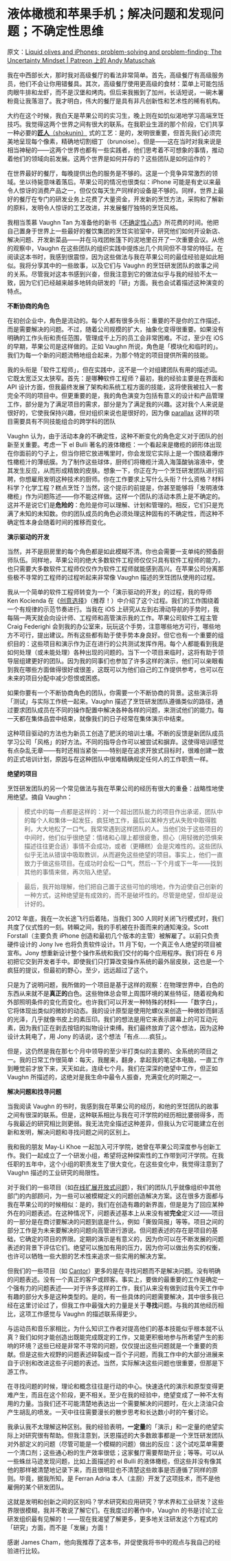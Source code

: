 # 液体橄榄和苹果手机；解决问题和发现问题；不确定性思维

原文：[Liquid olives and iPhones; problem-solving and problem-finding; The Uncertainty Mindset | Patreon 上的 Andy Matuschak](https://www.patreon.com/posts/liquid-olives-43912546)

我在中西部长大，那时我对高级餐厅的看法非常简单。首先，高级餐厅有高级服务员，他们不会让你用错餐具。其次，高级餐厅使用更高级的食材：菜单上可能包括肉眼牛排和龙虾，而不是汉堡和烤肉。但后来我搬到了加州，长话短说，一碗木薯粉竟让我落泪了。我才明白，伟大的餐厅是具有非凡创新性和艺术性的稀有机构。

大约在这个时候，我白天是苹果公司的实习生，晚上则在如饥似渴地学习高端烹饪技巧。我觉得这两个世界之间有很大的联系。在我职业生涯的那个阶段，它们共享一种必要的[**匠人**（shokunin）](https://pop-japan.com/culture/shokunin-the-mastery-of-ones-profession/) 式的工艺：是的，发明很重要，但首先我们必须完美地呈现每个像素，精确地切割细丁（brunoise）。但是——这在当时对我来说是相当神秘的——这两个世界也都有一些实践者，他们思考着不可想象的事情，推动着他们的领域向前发展。这两个世界是如何并存的？这些团队是如何运作的？

在世界最好的餐厅，每晚提供出色的服务是不够的。这是一个竞争异常激烈的领域。坐以待毙意味着落后。苹果公司的情况也很类似：iPhone 可能是有史以来最令人惊讶的消费产品之一，但仅仅每天生产同样的设备是不够的。同样，世界上最好的餐厅在专门的研发业务上花费了大量资金，开发新的烹饪方法，采购和了解新的原料，发明令人惊讶的工艺改进，并发展餐厅独特的烹饪风格。

我相当羡慕 Vaughn Tan 为准备他的新书《[不确定性心态](https://www.amazon.com/Uncertainty-Mindset-Innovation-Insights-Frontiers-ebook/dp/B0825CZQR8)》所花费的时间。他把自己置身于世界上一些最好的餐饮集团的烹饪实验室中，研究他们如何开设新店、解决问题、开发新菜品——并在马戏团帐篷下的泥地里召开了一次重要会议。从他的观察中，Vaughn 在这些团队的组织实践中提炼出几个共同但不寻常的特征。在阅读这本书时，我感到很震惊，因为这些做法与我在苹果公司的最佳经验是如此相似。我将分享其中的一些故事，以及它们与 Vaughn 的烹饪研发团队的故事之间的关系。尽管我对这本书感到兴奋，但我注意到它的做法似乎与我的经验不太一致，因为它们已经越来越多地转向研发的「研」方面。我也会试着描述这种演变的特点。

**不断协商的角色**

在初创企业中，角色是流动的。每个人都有很多头衔：重要的不是你的工作描述，而是需要解决的问题。不过，随着公司规模的扩大，抽象化变得很重要。如果没有明确的工作头衔和责任范围，管理成千上万的员工会非常困难。不过，至少在 iOS 的早期，苹果公司是这样做的。正如 Vaughn 所说，角色是「模块化和临时的」。我们为每一个新的问题流畅地组合起来，为那个特定的项目提供所需的技能。

我的头衔是「软件工程师」，但在实践中，这不是一个对组建团队有用的描述词。它既太宽泛又太狭窄。首先：是哪**种**软件工程师？最初，我的经验主要是在界面和 API 设计方面，但我最终发展了架构和系统工程方面的技能，这将使我被拉入一套完全不同的项目中。但更重要的是，我的角色演变为包括有意义的设计和产品管理工作，部分是为了满足项目的需求，部分是为了满足我的兴趣。这对我个人来说是很好的，它使我保持兴趣，但对组织来说也是很好的，因为像 [parallax](https://www.youtube.com/watch?v=ljoy4iAQwWw) 这样的项目需要具有不同技能组合的跨学科的团队

Vaughn 认为，由于活动本身的不确定性，这种不断变化的角色定义对于团队的创新至关重要。考虑一下 el Bulli 著名的液体橄榄：一个看起来是橄榄的卵形体出现在你面前的勺子上，但当你把它放进嘴里时，你会发现它实际上是一个围绕着爆炸性橄榄汁的薄纸膜。为了制作这些球体，厨师们将橄榄汁滴入海藻酸钠溶液中，使其发生反应，从而形成精致的皮肤。想象一下，你正在为一个烹饪研发团队进行招聘，你想雇用发明这种技术的厨师。你在工作要求上写什么头衔？什么资格？材料科学？化学工程？糕点烹饪？当然，这个提示的前提是，你甚至能够将「发明液体橄榄」作为问题陈述——你不能这样做。这样一个团队的活动本质上是不确定的。这并不是说它们是**危险的**：危险是你可以理解、计划和管理的。相反，它们只是充满了未知的未知数。你的团队成员的角色必须处理这种固有的不确定性，而这种不确定性本身会随着时间的推移而变化。

**演示驱动的开发**

当然，并不是厨房里的每个角色都是如此模糊不清。你也会需要一支单纯的预备厨师队伍。同样地，苹果公司的绝大多数软件工程师仅仅只具有软件工程师的能力，也只需要大多数软件工程师仅仅作为软件工程师就能感到高兴。在苹果公司分离那些极不寻常的工程师的过程听起来非常像 Vaughn 描述的烹饪团队使用的过程。

我从一个简单的软件工程师转变为一个「演示驱动的开发」的过程，我的导师 Ken Kocienda 在《[创意选择](https://www.google.com/search?client=safari&rls=en&q=creative+selection&ie=UTF-8&oe=UTF-8)》（推荐！）中介绍了这个过程。我们的工作围绕着一个有规律的示范节奏进行。当我在 iOS 上研究从左到右滑动导航的手势时，我每隔一两天就会向设计师、工程师和高管演示我的工作。苹果公司软件工程主管 Craig Federighi 会到我的办公室来，玩玩这个手势，注意哪些地方可行，哪些地方不可行，提出建议。所有这些都有助于使手势本身良好。但它也有一个重要的组织目的：这些项目和演示作为正在进行的公共测试发挥作用。每个人都能看到我是如何处理（或未能处理）各种出现的问题的。当下一个项目来临时，这将有助于领导层组建更好的团队。因为我的同事们也参加了许多这样的演示，他们可以亲眼看到我在哪些方面做得很好或很差，这既可以为他们自己的工作提供参考，也可以在未来的项目分配中减少怨恨或困惑。

如果你要有一个不断协商角色的团队，你需要一个不断协商的背景。这些演示将「测试」与实际工作统一起来。Vaughn 描述了烹饪研发团队遵循类似的路径，通过要求团队成员在不同的操作配置中解决各种各样的问题，来测试他们的能力。每一天都在集体品尝中结束，就像我们的日子经常在集体演示中结束。

这种项目驱动的方法也为新员工创造了肥沃的培训土壤。不断的反馈是新团队成员学习公司「风格」的好方法。不同的指导合作可以被尝试和摒弃。这使得培训感觉有点杂乱无章——有时还相当紧张——特别是在追求开放式目标时，很难创建一致的正式培训计划，原因与在这种团队中很难精确规定任何人的工作职责一样。

**绝望的项目**

烹饪研发团队的另一个常见做法与我在苹果公司的经历有很大的重叠：战略性地使用绝望。摘自 Vaughn：

> 模式中的每一点都是这样的：对一个超出团队能力的项目作出承诺，团队中的每个人和集体一起发狂，疯狂地工作，最后以某种方式从失败中取得胜利，大大地松了一口气。我常常遇到这样团队的人。当他们处于这些项目的中间时，他们似乎很绝望：情绪和心理上都很疲惫，担心（用轻微的恐惧来描述往往更合适）事情不会成功，或者（更糟糕）会是灾难性的。这些团队似乎无法从错误中吸取教训，从而避免这些绝望的项目。事实上，他们一直致力于做这些项目。在成功时会松一口气，然后--下个月或下一年——找到其他的事情来做，再次陷入绝望。

> 最后，我开始理解，他们把自己置于这些可怕的境地，作为迫使自己创新的一种方式，这种绝望是有成效的，而不是破坏性的。尽管是绝望，但却是设计好的。

2012 年底，我在一次长途飞行后着陆，当我们 300 人同时关闭飞行模式时，我们共度了仪式性的一刻。转瞬之间，我的手机被在扑面而来的通知淹没。Scott Forstall（主要负责 iPhone 创造和最初几个版本的主管）被解雇了。以前只负责硬件设计的 Jony Ive 也将负责软件设计。11 月下旬，一个真正令人绝望的项目被宣布。Jony 想重新设计整个操作系统和我们交付的每个应用程序。我们将在 6 月初把它交到开发者手中。即使我们只打算改变操作系统的最外层皮肤，这也是一个疯狂的提议，但最初的野心，至少，远远超过了这个。

只是为了说明问题，我所做的一个项目是基于这样的观察：在物理世界中，白色的东西从来就不是**真正的**白色。这些物体总会带上周围环境的某些特征，随着视角和外部照明条件的变化而变化。也许我们可以开发一种特殊的材料——「数字白」，它将体现出类似的微妙的动态。我的设计原型是使用陀螺仪来创造一种微妙而鲜活的光泽，几乎就像书皮上的素压印。我们的想法是用它来表示屏幕上的可互动元素，因为我们正在剥去按钮的拟物设计束缚。我们最终放弃了这个想法，因为这种设计太耗电了，用 Jony 的话说，这个想法「有点......疯狂」。

但是，这仍然是我在那七个月中领导的至少半打类似的主要的、全系统的项目之一。我的日常工作很简单：每天，我醒来，翻身，拿起我的笔记本电脑，一直工作到睡觉前才放下来，天天如此，连续七个月。我们在深深的绝望中工作，但正如 Vaughn 所描述的，这绝对是我生命中最令人振奋，充满变化的时期之一。

**解决问题和找寻问题**

当我阅读 Vaughn 的书时，我感到我在苹果公司的经历，和他的烹饪团队的故事之间有很深的联系。但是，这种联系相比与我在可汗学院的经历相比要弱得多，而与我最近的研究相比则更弱。我无法完全描述这种差异，但我认为它可能建立在创新和发明，解决问题和寻找问题之间的区别上。

我和我的朋友 May-Li Khoe 一起加入可汗学院，她曾在苹果公司深度参与创新工作。我们一起成立了一个研发小组，希望将这种探索性的工作带到可汗学院。在我任职的五年中，这个小组的职责发生了很大变化，在这些变化中，我觉得注意到了 Vaughn 描述的工业研究的局限性。

对于我们的一些项目（如[在线扩展开放式问题](https://early.khanacademy.org/open-ended/)），我们的团队几乎就像组织中其他部门的内部顾问，为一些可以被模糊定义的问题创造解决方案。这在很多方面都与我在苹果公司的时候相似：是的，我们在创造有趣的新界面，但是是为了回应某种外在的问题表述。在这种情况下，问题表述基本上从来没有被**完全**定义过——项目的一部分是在商讨要解决的问题到底是什么，例如「撕毁简报」等等。项目之间的部分工作是为未来要解决的问题向高管进行游说。但问题表述的存在是项目的基础，它确定的项目的界限。定期的演示是有意义的，因为你可以在不断发展的问题表述的背景下评估它们。绝望可以施加有用的压力，因为你可以做出务实的权衡，也许可以牺牲一些大胆的艺术性来追求一些实用的解决方案。

但我们的一些项目（如 [Cantor](https://early.khanacademy.org/cantor/)）更多的是在寻找问题而不是解决问题。没有明确的问题表述。没有一个真正的客户或顾客。事实上，要做的最重要的工作是确定一个强有力的问题表述——对于许多这样的工作，我们从来没有做到过我今天工作中有趣的部分大多是这种类型的。是的，有一些具体的问题需要解决，其中很多我已经在这里讨论过了，但我工作中最强大的力量是关于**寻找**问题。与我的其他经历相比，这项工作感觉与 Vaughn 的描述联系得更少。

与运动员和音乐家相比，为什么知识工作者对提高他们的基本技能似乎根本就不认真？我们如何才能创造出既能完成既定的工作，又能更积极地参与所希望产生的影响的环境？这些已经是非常不寻常的问题，仅仅提出这些问题就是一个重要的贡献。但是这些大视野的问题表述碎裂成一百个子问题，而我工作中的大部分进展来自于识别和改进这些子问题的表述。当然，实际解决这些问题也很重要，但那是下游工作。

在寻找问题的时候，理论和概念往往是行动的中心。快速迭代的演示和原型变得更难产生，而且在这个阶段，更不相关。至少在我的经验中，绝望变成了一种不太有用的力量。当我们还不可能清楚地表达出一个需要解决的问题时，在火上浇油只会产生胡乱的喷发。一天中往往需要漫长的散步思考和长达数小时的午餐讨论。

我承认我不太理解这种区别。我的经验表明，**一定量**的「演示」和一定量的绝望实际上对研究很有帮助。但我注意到，沃恩描述的大多数故事都是一个烹饪研发团队对外部定义的问题（尽管可能是一个模糊的问题）做出的反应：这个试吃菜单需要一个清口剂；这些通心粉的生产效率很低；这家餐厅需要帮助开业；等等。可以从一些蛛丝马迹发现问题，比如上面描述的 el Bulli 的液体橄榄，但这些并没有像其他的那样被清楚地记录下来，而且很明显也不清楚这些故事是否遵循了同样的原则。毕竟，据我所知，是 Ferran Adria 本人（主厨）开发了这项技术，而不是他雇佣的某个研发团队。

这就是发明和创新之间的区别吗？学术研究和应用研究？学术界和工业研发？这些界限很模糊，我并不敢说了解它们。在我度过的著作中，Vaughn 的书是讨论工业研发组织最有见解的！——现在我渴望了解更多，更多地关注研发这个方程式的「研究」方面，而不是「发展」方面！

感谢 James Cham，他向我推荐了这本书，并促使我将书中的观点与我自己的经验进行比较。